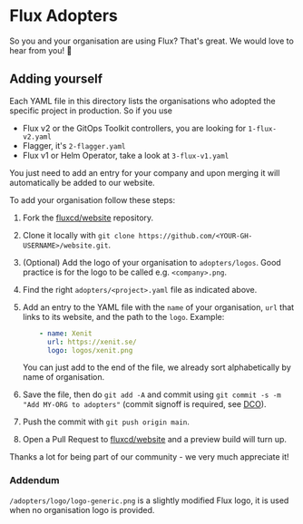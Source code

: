 # Flux Adopters

So you and your organisation are using Flux? That's great. We would love to hear from you! 💖

## Adding yourself

Each YAML file in this directory lists the organisations who adopted the specific project in production. So if you use

- Flux v2 or the GitOps Toolkit controllers, you are looking for `1-flux-v2.yaml`
- Flagger, it's `2-flagger.yaml`
- Flux v1 or Helm Operator, take a look at `3-flux-v1.yaml`

You just need to add an entry for your company and upon merging it will automatically be added to our website.

To add your organisation follow these steps:

1. Fork the [fluxcd/website](https://github.com/fluxcd/website) repository.
1. Clone it locally with `git clone https://github.com/<YOUR-GH-USERNAME>/website.git`.
1. (Optional) Add the logo of your organisation to `adopters/logos`. Good practice is for the logo to be called e.g. `<company>.png`.
1. Find the right `adopters/<project>.yaml` file as indicated above.
1. Add an entry to the YAML file with the `name` of your organisation, `url` that links to its website, and the path to the `logo`. Example:

   ```yaml
       - name: Xenit
         url: https://xenit.se/
         logo: logos/xenit.png
   ```

   You can just add to the end of the file, we already sort alphabetically by name of organisation.
1. Save the file, then do `git add -A` and commit using `git commit -s -m "Add MY-ORG to adopters"` (commit signoff is required, see [DCO](https://fluxcd.io/contributing/#certificate-of-origin)).
1. Push the commit with `git push origin main`.
1. Open a Pull Request to [fluxcd/website](https://github.com/fluxcd/website) and a preview build will turn up.

Thanks a lot for being part of our community - we very much appreciate it!

### Addendum

`/adopters/logo/logo-generic.png` is a slightly modified Flux logo, it is used when no organisation logo is provided.
